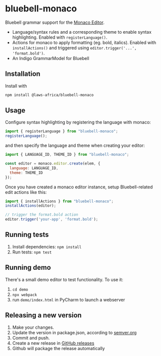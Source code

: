 # bluebell-monaco

Bluebell grammar support for the [Monaco Editor](https://microsoft.github.io/monaco-editor/).

* Language/syntax rules and a corresponding theme to enable syntax highlighting. Enabled with `registerLanguage()`.
* Actions for monaco to apply formatting (eg. bold, italics). Enabled with `installActions()` and triggered using `editor.trigger('...', 'format.bold')`.
* An Indigo GrammarModel for Bluebell

## Installation

Install with

```bash
npm install @laws-africa/bluebell-monaco
```

## Usage

Configure syntax highlighting by registering the language with monaco:

```js
import { registerLanguage } from "bluebell-monaco";
registerLanguage();
```

and then specify the language and theme when creating your editor:

```js
import { LANGUAGE_ID, THEME_ID } from "bluebell-monaco";

const editor = monaco.editor.create(elem, {
  language: LANGUAGE_ID,
  theme: THEME_ID
});
```

Once you have created a monaco editor instance, setup Bluebell-related edit actions like this:

```js
import { installActions } from "bluebell-monaco";
installActions(editor);

// trigger the format.bold action
editor.trigger('your-app', 'format.bold');
```

## Running tests

1. Install dependencies: `npm install`
2. Run tests: `npm test`

## Running demo

There's a small demo editor to test functionality. To use it:

1. `cd demo`
2. `npx webpack`
3. run `demo/index.html` in PyCharm to launch a webserver

## Releasing a new version

1. Make your changes.
2. Update the version in package.json, according to [semver.org](https://semver.org/)
3. Commit and push.
4. Create a new release in [GitHub releases](https://github.com/laws-africa/bluebell-monaco/releases/new)
5. Github will package the release automatically
